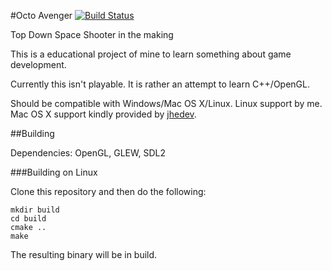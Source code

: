#Octo Avenger
[![Build Status](https://travis-ci.org/Faerbit/octo-avenger.svg?branch=master)](https://travis-ci.org/Faerbit/octo-avenger)

Top Down Space Shooter in the making

This is a educational project of mine to learn something about game development.

Currently this isn't playable. It is rather an attempt to learn C++/OpenGL.

Should be compatible with Windows/Mac OS X/Linux.
Linux support by me.
Mac OS X support kindly provided by [jhedev](https://github.com/jhedev).

##Building

Dependencies: OpenGL, GLEW, SDL2

###Building on Linux

Clone this repository and then do the following:
```
mkdir build
cd build
cmake ..
make
```

The resulting binary will be in build.
